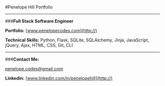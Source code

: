 #Penelope Hill Portfolio
***


###<strong>Full Stack Software Engineer</strong>


<strong>Portfolio:</strong> [www.penelopecodes.com](http://)

<strong>Technical Skills:</strong> Python, Flask, SQLite, SQLAlchemy, Jinja, JavaScript, jQuery, Ajax, HTML, CSS, Git, CLI

***

###<strong>Contact Me:</strong>

penelope.codes@gmail.com

<strong>Linkedin:</strong> [www.linkedin.com/in/penelopehill](http://)



